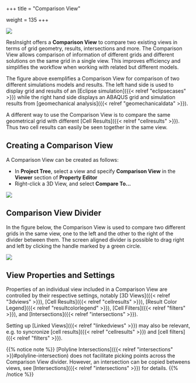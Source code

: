 +++
title = "Comparison View"

weight = 135
+++

![](/images/3d-main-window/3DComparisonView.png)

ResInsight offers a **Comparison View** to compare two existing views in terms of grid geometry, results, intersections and more. 
The Comparison View allows comparison of information of different grids and different solutions on the same grid in a single view.
This improves efficiency and simplifies the workflow when working with related but different models.

The figure above exemplifies a Comparison View for comparison of two different simulations models and results. 
The left hand side is used to display grid and results of an [Eclipse simulation]({{< relref "eclipsecases" >}})
while the right hand side displays an ABAQUS grid and simulation results from [geomechanical analysis]({{< relref "geomechanicaldata" >}}). 

A different way to use the Comparison View is to compare the same geometrical grid with different [Cell Results]({{< relref "cellresults" >}}). 
Thus two cell results can easily be seen together in the same view.

## Creating a Comparison View

A Comparison View can be created as follows:

- In **Project Tree**, select a view and specify **Comparison View** in the **Viewer** section of **Property Editor**
- Right-click a 3D View, and select **Compare To...**


![](/images/3d-main-window/3DComparisonViewCreate.png)

## Comparison View Divider

In the figure below, the Comparison View is used to compare two different grids in the same view, one to the left and the other to the right of the  divider between them.  The screen aligned divider is  possible to drag right and left by clicking the handle marked by a green circle.

![](/images/3d-main-window/3DComparisonViewDividerHandle.png)

## View Properties and Settings

Properties of an individual view included in a Comparison View are controlled by their respective settings, notably 
[3D Views]({{< relref "3dviews" >}}), 
[Cell Results]({{< relref "cellresults" >}}), 
[Result Color Legend]({{< relref "resultcolorlegend" >}}), 
[Cell Filters]({{< relref "filters" >}}),
and [Intersections]({{< relref "intersections" >}}).

Setting up [Linked Views]({{< relref "linkedviews" >}}) may also be relevant, e.g. to syncronize [cell results]({{< relref "cellresults" >}})
and [cell filters]({{< relref "filters" >}}).

{{% notice note %}}
[Polyline Intersections]({{< relref "intersections" >}}#polyline-intersection) does not facilitate picking points across the Comparison View divider. However, an intersection can be copied betweens views, see [Intersections]({{< relref "intersections" >}}) for details.
{{% /notice %}}
